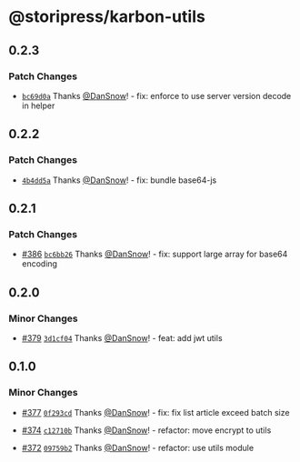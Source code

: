 # @storipress/karbon-utils

## 0.2.3

### Patch Changes

- [`bc69d0a`](https://github.com/storipress/karbon/commit/bc69d0a57a6d277cea5f56161166605a64ef4883) Thanks [@DanSnow](https://github.com/DanSnow)! - fix: enforce to use server version decode in helper

## 0.2.2

### Patch Changes

- [`4b4dd5a`](https://github.com/storipress/karbon/commit/4b4dd5af52cabb222f1329b658dac4b8deb35880) Thanks [@DanSnow](https://github.com/DanSnow)! - fix: bundle base64-js

## 0.2.1

### Patch Changes

- [#386](https://github.com/storipress/karbon/pull/386) [`bc6bb26`](https://github.com/storipress/karbon/commit/bc6bb26b43ac1239680df1762788675e9ab32252) Thanks [@DanSnow](https://github.com/DanSnow)! - fix: support large array for base64 encoding

## 0.2.0

### Minor Changes

- [#379](https://github.com/storipress/karbon/pull/379) [`3d1cf04`](https://github.com/storipress/karbon/commit/3d1cf04324f7a4edf9a3db6e32510f72ddb49d0e) Thanks [@DanSnow](https://github.com/DanSnow)! - feat: add jwt utils

## 0.1.0

### Minor Changes

- [#377](https://github.com/storipress/karbon/pull/377) [`0f293cd`](https://github.com/storipress/karbon/commit/0f293cd2f44c2743010d558a87a390b01de1f2b8) Thanks [@DanSnow](https://github.com/DanSnow)! - fix: fix list article exceed batch size

- [#374](https://github.com/storipress/karbon/pull/374) [`c12710b`](https://github.com/storipress/karbon/commit/c12710b54fa907f66d7140f2bb8d207a77b982a6) Thanks [@DanSnow](https://github.com/DanSnow)! - refactor: move encrypt to utils

- [#372](https://github.com/storipress/karbon/pull/372) [`09759b2`](https://github.com/storipress/karbon/commit/09759b2501ef300af3a9379adacb87a265945193) Thanks [@DanSnow](https://github.com/DanSnow)! - refactor: use utils module
